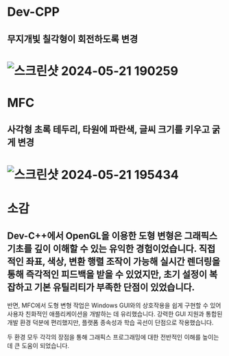 # Dev-CPP
## 무지개빛 칠각형이 회전하도록 변경
![스크린샷 2024-05-21 190259](https://github.com/asudhgjhasfklj/Graphics2/assets/127822717/f92ed0e8-9f39-4386-83c1-3a9e02bbf8e2)
===========================================
# MFC
## 사각형 초록 테두리, 타원에 파란색, 글씨 크기를 키우고 굵게 변경
![스크린샷 2024-05-21 195434](https://github.com/asudhgjhasfklj/Graphics2/assets/127822717/291270ba-3d8c-4325-8b67-3ca10c05beab)
===========================================
# 소감
## Dev-C++에서 OpenGL을 이용한 도형 변형은 그래픽스 기초를 깊이 이해할 수 있는 유익한 경험이었습니다. 직접적인 좌표, 색상, 변환 행렬 조작이 가능해 실시간 렌더링을 통해 즉각적인 피드백을 받을 수 있었지만, 초기 설정이 복잡하고 기본 유틸리티가 부족한 단점이 있었습니다.

반면, MFC에서 도형 변형 작업은 Windows GUI와의 상호작용을 쉽게 구현할 수 있어 사용자 친화적인 애플리케이션을 개발하는 데 유리했습니다. 강력한 GUI 지원과 통합된 개발 환경 덕분에 편리했지만, 플랫폼 종속성과 학습 곡선이 단점으로 작용했습니다.

두 환경 모두 각각의 장점을 통해 그래픽스 프로그래밍에 대한 전반적인 이해를 높이는 데 큰 도움이 되었습니다.

